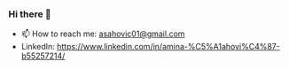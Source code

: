 ### Hi there 👋
- 📫 How to reach me: asahovic01@gmail.com
- LinkedIn: https://www.linkedin.com/in/amina-%C5%A1ahovi%C4%87-b55257214/
<!--
**aminasahovic/aminasahovic** is a ✨ _special_ ✨ repository because its `README.md` (this file) appears on your GitHub profile.

Here are some ideas to get you started:

- 🔭 I’m currently working on ...
- 🌱 I’m currently learning ...
- 👯 I’m looking to collaborate on ...
- 🤔 I’m looking for help with ...
- 💬 Ask me about ...
- 😄 Pronouns: ...
- ⚡ Fun fact: ...
-->
